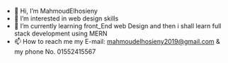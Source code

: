 - 👋 Hi, I’m MahmoudElhosieny
- 👀 I’m interested in web design skills
- 🌱 I’m currently learning front_End web Design and then i shall learn full stack development using MERN 
- 📫 How to reach me my E-mail: mahmoudelhosieny2019@gmail.com & my phone No. 01552415567

<!---
MahmoudElhosieny/MahmoudElhosieny is a ✨ special ✨ repository because its `README.md` (this file) appears on your GitHub profile.
You can click the Preview link to take a look at your changes.
--->
